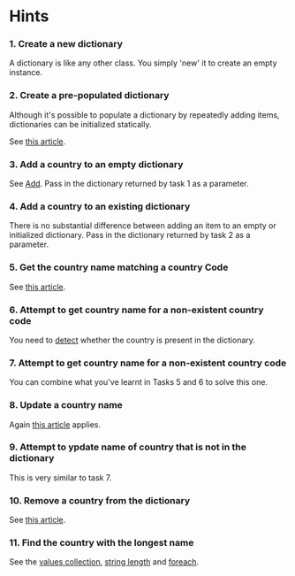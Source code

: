 # Hints

### 1. Create a new dictionary

A dictionary is like any other class. You simply 'new' it to create an empty instance.

### 2. Create a pre-populated dictionary

Although it's possible to populate a dictionary by repeatedly adding items, dictionaries can be initialized statically.

See [this article][dictionary_static_initialization].

### 3. Add a country to an empty dictionary

See [Add][dictionary_add]. Pass in the dictionary returned by task 1 as a parameter.

### 4. Add a country to an existing dictionary

There is no substantial difference between adding an item to an empty or initialized dictionary. Pass in the dictionary returned by task 2 as a parameter.

### 5. Get the country name matching a country Code

See [this article][dictionary_item].

### 6. Attempt to get country name for a non-existent country code

You need to [detect][dictionary_contains_key] whether the country is present in the dictionary.

### 7. Attempt to get country name for a non-existent country code

You can combine what you've learnt in Tasks 5 and 6 to solve this one.

### 8. Update a country name

Again [this article][dictionary_item] applies.

### 9. Attempt to ypdate name of country that is not in the dictionary

This is very similar to task 7.

### 10. Remove a country from the dictionary

See [this article][dictionary_remove].

### 11. Find the country with the longest name

See the [values collection][dictionary_values], [string length][string_length] and [foreach][foreach].

[dictionary_static_initialization]: https://docs.microsoft.com/en-us/dotnet/csharp/programming-guide/classes-and-structs/how-to-initialize-a-dictionary-with-a-collection-initializer
[dictionary_add]: https://docs.microsoft.com/en-us/dotnet/api/system.collections.generic.dictionary-2.add?view=netcore-3.1
[dictionary_item]: https://docs.microsoft.com/en-gb/dotnet/api/system.collections.generic.dictionary-2.item?view=netcore-3.1
[dictionary_contains_key]: https://docs.microsoft.com/en-gb/dotnet/api/system.collections.generic.dictionary-2.containskey?view=netcore-3.1
[dictionary_remove]: https://docs.microsoft.com/en-gb/dotnet/api/system.collections.generic.dictionary-2.remove?view=netcore-3.1
[dictionary_values]: https://docs.microsoft.com/en-gb/dotnet/api/system.collections.generic.dictionary-2.values?view=netcore-3.1
[foreach]: https://docs.microsoft.com/en-us/dotnet/csharp/language-reference/keywords/foreach-in
[string_length]: https://docs.microsoft.com/en-gb/dotnet/api/system.string.length?view=netcore-3.1#System_String_Length
